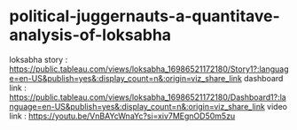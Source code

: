 # political-juggernauts-a-quantitave-analysis-of-loksabha
loksabha story : https://public.tableau.com/views/loksabha_16986521172180/Story1?:language=en-US&publish=yes&:display_count=n&:origin=viz_share_link
dashboard link : https://public.tableau.com/views/loksabha_16986521172180/Dashboard1?:language=en-US&publish=yes&:display_count=n&:origin=viz_share_link
video link : https://youtu.be/VnBAYcWnaYc?si=xiv7MEgnOD50m5zu

